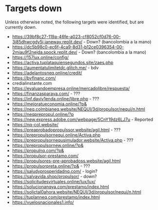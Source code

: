 # Targets down

Unless otherwise noted, the following targets were identified, but are currently down.

- https://39bf8c27-119a-46fe-a023-cf8052cf0d76-00-3i85dhwcgdy5j.janeway.replit.dev/ - Down? (bancolombia a la mano)
- https://dc5b98c0-ec6f-4ca9-8d31-b12ce0396354-00-2miau9f2nejda.spock.replit.dev/ - Down? (bancolombia a la mano)
- https://157lux.online/config/
- https://activa.tuplataquiensegundos.site/zaes.php
- https://aumentatulimitetdc.glitch.me/ - bdv
- https://adelantosneq.online/credit/
- https://bvflnanc.com/
- credialinstante.com
- https://evaluandoempresa.online/mercadolibre/respuesta/
- https://finanzasparaya.com/ - ???
- https://inf.daviv1enda.online/libre.php - ???
- https://mejoratueconomia.online/?p&
- https://neq.colmbianeq.website/NEQUI/3d/propulsor/nequi/n.html
- https://neqprepropul.online/?p
- https://new.express.adobe.com/webpage/5CnY19dz6LJ7u - Reported
- https://nq-col.website/
- https://preaprobadopropulssor.website/agil.html - ???
- https://prepropulsornequi.online/Activa.php
- https://prepropulsornequsimulador.website/Activa.php - ???
- https://prepropulsornew.online/?p&
- https://propulnq.com/?p&
- https://propulsor-prestamo.com/
- https://propulsores-pre-aprobadoss.website/agil.html
- https://propulsorpreta.online/?p& - ???
- https://saludyprosperidadnq.com/ - login?
- https://salvavida.shop/propulsor/ - down?
- https://solicitudesvirtuales.online/lux/lux/
- https://solucionanqya.com/prestamo/index.html
- https://solictal0ahora.website/NEQUI/3d/propulsor/nequi/n.html
- https://tuplanneq.com/prestamo/index.html
- https://vuelosnacionales1.info/
